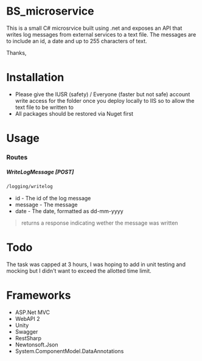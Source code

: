 # BS_microservice
This is a small C# microsrvice built using .net and exposes an API that writes log messages from external services to a text file. The messages are to include an id, a date and up to 255 characters of text.

Thanks,

# Installation
- Please give the IUSR (safety) / Everyone (faster but not safe) account write access for the folder once you deploy locally to IIS so to allow the text file to be written to
- All packages should be restored via Nuget first

# Usage

### Routes

##### WriteLogMessage [POST]

```sh
/logging/writelog
```

* id - The id of the log message
* message - The message
* date - The date, formatted as dd-mm-yyyy

> returns a response indicating wether the message was written


# Todo

The task was capped at 3 hours, I was hoping to add in unit testing and mocking but I didn't want to exceed the allotted time limit.

# Frameworks

- ASP.Net MVC
- WebAPI 2
- Unity
- Swagger
- RestSharp
- Newtonsoft.Json
- System.ComponentModel.DataAnnotations 

